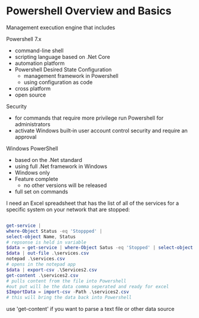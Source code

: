 # Powershell Overview and Basics

Management execution engine that includes

Powershell 7.x

- command-line shell
- scripting language based on .Net Core
- automation platform
- Powershell Desired State Configuration
  - management framework in Powershell
  - using configuration as code
- cross platform
- open source

Security

- for commands that require more privilege run Powershell for administrators
- activate Windows built‑in user account control security and require an approval

Windows PowerShell

- based on the .Net standard
- using full .Net framework in Windows
- Windows only
- Feature complete
  - no other versions will be released
- full set on commands

 I need an Excel spreadsheet that has the list of all of the services for a specific system on your network that are stopped:

```powershell

get-service |
where-Object Status -eq 'Stoppped' |
select-object Name, Status
# repsonse is held in variable 
$data = get-service | where-Object Satus -eq 'Stopped' | select-object Name, Status
$data | out-file .\services.csv
notepad .\services.csv
# opens in the notepad app
$data | export-csv .\Services2.csv
get-content .\services2.csv
# pulls content from the file into Powershell
#out put will be the data comma seperated and ready for excel
$ImportData = import-csv -Path .\services2.csv
# this will bring the data back into Powershell
```
use 'get-content' if you want to parse a text file or other data source